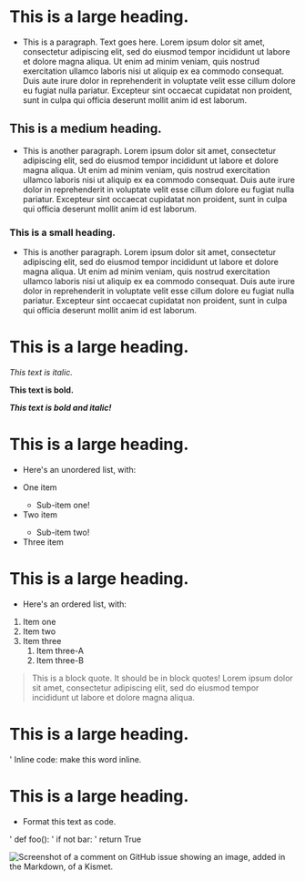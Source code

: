

# This is a large heading.

* This is a paragraph. Text goes here. Lorem ipsum dolor sit amet, consectetur adipiscing elit, sed do eiusmod tempor incididunt ut labore et dolore magna aliqua. Ut enim ad minim veniam, quis nostrud exercitation ullamco laboris nisi ut aliquip ex ea commodo consequat. Duis aute irure dolor in reprehenderit in voluptate velit esse cillum dolore eu fugiat nulla pariatur. Excepteur sint occaecat cupidatat non proident, sunt in culpa qui officia deserunt mollit anim id est laborum.

## This is a medium heading.

* This is another paragraph. Lorem ipsum dolor sit amet, consectetur adipiscing elit, sed do eiusmod tempor incididunt ut labore et dolore magna aliqua. Ut enim ad minim veniam, quis nostrud exercitation ullamco laboris nisi ut aliquip ex ea commodo consequat. Duis aute irure dolor in reprehenderit in voluptate velit esse cillum dolore eu fugiat nulla pariatur. Excepteur sint occaecat cupidatat non proident, sunt in culpa qui officia deserunt mollit anim id est laborum.


### This is a small heading. 

* This is another paragraph. Lorem ipsum dolor sit amet, consectetur adipiscing elit, sed do eiusmod tempor incididunt ut labore et dolore magna aliqua. Ut enim ad minim veniam, quis nostrud exercitation ullamco laboris nisi ut aliquip ex ea commodo consequat. Duis aute irure dolor in reprehenderit in voluptate velit esse cillum dolore eu fugiat nulla pariatur. Excepteur sint occaecat cupidatat non proident, sunt in culpa qui officia deserunt mollit anim id est laborum.

# This is a large heading. 

*This text is italic.*

**This text is bold.**

***This text is bold and italic!***

# This is a large heading.


* Here's an unordered list, with:
<ul>
  <li>One item</li>
    <ul>
      <li>Sub-item one!</li>
    </ul>
  <li>Two item</li>
    <ul>
      <li>Sub-item two!</li>
    </ul>
  <li>Three item</li>
</ul>

# This is a large heading.

* Here's an ordered list, with:
<ol>
  <li>Item one</li>
  <li>Item two</li>
  <li>Item three
    <ol>
      <li>Item three-A</li>
      <li>Item three-B</li>
    </ol>
  </li>
</ol>

> This is a block quote. It should be in block quotes! Lorem ipsum dolor sit amet, consectetur adipiscing elit, sed do eiusmod tempor incididunt ut labore et dolore magna aliqua.

# This is a large heading.

' Inline code: make this word inline. 

# This is a large heading. 

* Format this text as code. 

' def foo():
'    if not bar:
'       return True

![Screenshot of a comment on GitHub issue showing an image, added in the Markdown, of a Kismet.](https://upload.wikimedia.org/wikipedia/commons/0/03/Kismet-IMG_6007-black.jpg)